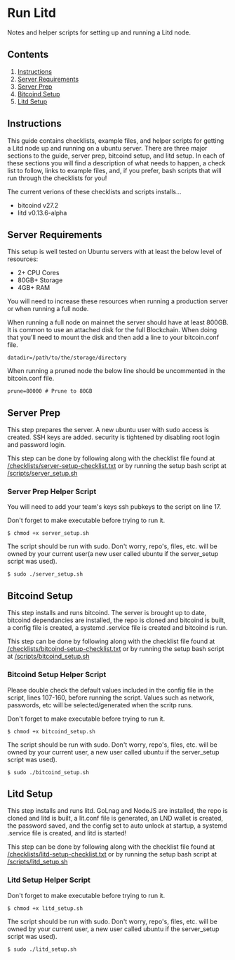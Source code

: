 # Run Litd

Notes and helper scripts for setting up and running a Litd node.

## Contents

1. [Instructions](https://github.com/HannahMR/run-litd/#instructions)
2. [Server Requirements](https://github.com/HannahMR/run-litd/#server-requirements)
3. [Server Prep](https://github.com/HannahMR/run-litd/#server-prep) 
4. [Bitcoind Setup](https://github.com/HannahMR/run-litd/#bitcoind-setup)
5. [Litd Setup](https://github.com/HannahMR/run-litd/#litd-setup)



## Instructions

This guide contains checklists, example files, and helper scripts for getting a Litd node up and running on a ubuntu server. There are three major sections to the guide, server prep, bitcoind setup, and litd setup. In each of these sections you will find a description of what needs to happen, a check list to follow, links to example files, and, if you prefer, bash scripts that will run through the checklists for you! 

The current verions of these checklists and scripts installs...

- bitcoind v27.2
- litd v0.13.6-alpha

## Server Requirements

This setup is well tested on Ubuntu servers with at least the below level of resources:

- 2+ CPU Cores
- 80GB+ Storage
- 4GB+ RAM

You will need to increase these resources when running a production server or when running a full node. 

When running a full node on mainnet the server should have at least 800GB. It is common to use an attached disk for the full Blockchain. When doing that you'll need to mount the disk and then add a line to your bitcoin.conf file. 

```datadir=/path/to/the/storage/directory```

When running a pruned node the below line should be uncommented in the bitcoin.conf file. 

```prune=80000 # Prune to 80GB``` 


## Server Prep

This step prepares the server. A new ubuntu user with sudo access is created. SSH keys are added. security is tightened by disabling root login and password login.

This step can be done by following along with the checklist file found at [/checklists/server-setup-checklist.txt](https://github.com/HannahMR/run-litd/blob/main/checklists/server-setup-checklist.txt) or by running the setup bash script at [/scripts/server_setup.sh](https://github.com/HannahMR/run-litd/blob/main/scripts/server_setup.sh) 

### Server Prep Helper Script

You will need to add your team's keys ssh pubkeys to the script on line 17. 

Don't forget to make executable before trying to run it. 

```$ chmod +x server_setup.sh``` 

The script should be run with sudo. Don't worry, repo's, files, etc. will be owned by your current user(a new user called ubuntu if the server_setup script was used).

```$ sudo ./server_setup.sh```



## Bitcoind Setup

This step installs and runs bitcoind. The server is brought up to date, bitcoind dependancies are installed, the repo is cloned and bitcoind is built, a config file is created, a systemd .service file is created and bitcoind is run. 

This step can be done by following along with the checklist file found at [/checklists/bitcoind-setup-checklist.txt](https://github.com/HannahMR/run-litd/blob/main/checklists/bitcoind-setup-checklist.txt) or by running the setup bash script at [/scripts/bitcoind_setup.sh](https://github.com/HannahMR/run-litd/blob/main/scripts/bitcoind_setup.sh) 

### Bitcoind Setup Helper Script

Please double check the default values included in the config file in the script, lines 107-160, before running the script. Values such as network, passwords, etc will be selected/generated when the scritp runs. 

Don't forget to make executable before trying to run it. 

```$ chmod +x bitcoind_setup.sh``` 

The script should be run with sudo. Don't worry, repo's, files, etc. will be owned by your current user, a new user called ubuntu if the server_setup script was used).

```$ sudo ./bitcoind_setup.sh```



## Litd Setup

This step installs and runs litd. GoLnag and NodeJS are installed, the repo is cloned and litd is built, a lit.conf file is generated, an LND wallet is created, the password saved, and the config set to auto unlock at startup, a systemd .service file is created, and litd is started!

This step can be done by following along with the checklist file found at [/checklists/litd-setup-checklist.txt](https://github.com/HannahMR/run-litd/blob/main/checklists/litd-setup-checklist.txt) or by running the setup bash script at [/scripts/litd_setup.sh](https://github.com/HannahMR/run-litd/blob/main/scripts/litd_setup.sh) 

### Litd Setup Helper Script

Don't forget to make executable before trying to run it. 

```$ chmod +x litd_setup.sh``` 

The script should be run with sudo. Don't worry, repo's, files, etc. will be owned by your current user, a new user called ubuntu if the server_setup script was used).

```$ sudo ./litd_setup.sh```












